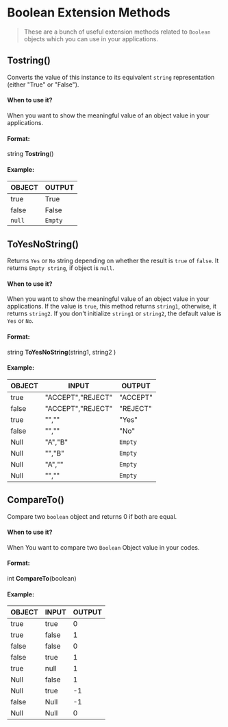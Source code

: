 # Boolean Extension Methods
>These are a bunch of useful extension methods related to `Boolean` objects which you can use in your applications.

## Tostring()
Converts the value of this instance to its equivalent `string` representation (either "True" or "False").
#### When to use it?
When you want to show the meaningful value of an object value in your applications.
#### Format:
string **Tostring**()
#### Example:
|OBJECT |OUTPUT |
|-------------------------------|-----------------------------|
|true |True |
|false |False |
|`null` |`Empty` |

## ToYesNoString()
Returns `Yes` or `No` string depending on whether the result is `true` of `false`. It returns `Empty string`, if object is `null`.
#### When to use it?
When you want to show the meaningful value of an object value in your applications. If the value is `true`, this method returns `string1`, otherwise, it returns `string2`.
If you don't initialize `string1` or `string2`, the default value is `Yes` or `No`.
#### Format:
string **ToYesNoString**(string1, string2 )
#### Example:
|OBJECT| INPUT |OUTPUT |
|------------|-------------------|-----------------------------|
|true |"ACCEPT","REJECT" |"ACCEPT" |
|false |"ACCEPT","REJECT" |"REJECT" |
|true |"","" |"Yes" |
|false |"","" |"No" |
|Null |"A","B" |`Empty` |
|Null |"","B" |`Empty` |
|Null |"A","" |`Empty` |
|Null |"","" |`Empty` |

## CompareTo()
Compare two `boolean` object and returns 0 if both are equal.
#### When to use it?
When You want to compare two `Boolean` Object value in your codes.
#### Format:
int **CompareTo**(boolean)
#### Example:
|OBJECT| INPUT |OUTPUT |
|------------|-------------------|-----------------------------|
|true |true |0 |
|true |false |1 |
|false |false |0 |
|false |true |1 |
|true |null |1 |
|Null |false |1 |
|Null |true |-1 |
|false |Null |-1 |
|Null |Null |0 |
